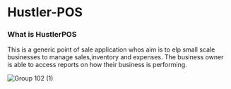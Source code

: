# Hustler-POS

### What is HustlerPOS
This is a generic point of sale application whos aim is to elp small scale businesses to manage sales,inventory and expenses.
The business owner is able to access reports on how their business is performing.


![Group 102 (1)](https://user-images.githubusercontent.com/10972674/123796193-89761c80-d8ed-11eb-8af8-b8ac4d6d011e.png)

